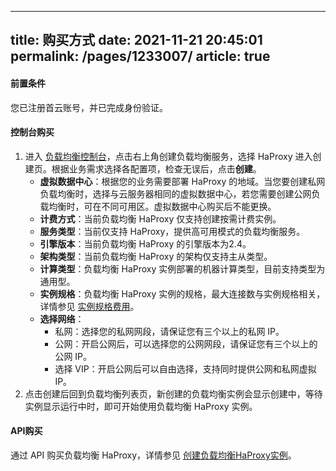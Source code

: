 
---
title: 购买方式
date: 2021-11-21 20:45:01
permalink: /pages/1233007/
article: true
---


#### 前置条件

您已注册首云账号，并已完成身份验证。

#### 控制台购买

1. 进入 [负载均衡控制台](https://console.capitalonline.net/loadbalancers)，点击右上角创建负载均衡服务，选择 HaProxy 进入创建页。根据业务需求选择各配置项，检查无误后，点击**创建**。
   + **虚拟数据中心**：根据您的业务需要部署 HaProxy 的地域。当您要创建私网负载均衡时，选择与云服务器相同的虚拟数据中心，若您需要创建公网负载均衡时，可在不同可用区。虚拟数据中心购买后不能更换。
   + **计费方式**：当前负载均衡 HaProxy 仅支持创建按需计费实例。
   + **服务类型**：当前仅支持 HaProxy，提供高可用模式的负载均衡服务。
   + **引擎版本**：当前负载均衡 HaProxy 的引擎版本为2.4。
   + **架构类型**：当前负载均衡 HaProxy 的架构仅支持主从类型。
   + **计算类型**：负载均衡 HaProxy 实例部署的机器计算类型，目前支持类型为通用型。
   + **实例规格**：负载均衡 HaProxy 实例的规格，最大连接数与实例规格相关，详情参见 [实例规格费用](../02.购买指南/00.计费概述.md)。
   + **选择网络**：
     + 私网：选择您的私网网段，请保证您有三个以上的私网 IP。
     + 公网：开启公网后，可以选择您的公网网段，请保证您有三个以上的公网 IP。
     + 选择 VIP：开启公网后可以自由选择，支持同时提供公网和私网虚拟 IP。
2. 点击创建后回到负载均衡列表页，新创建的负载均衡实例会显示创建中，等待实例显示运行中时，即可开始使用负载均衡 HaProxy 实例。

#### API购买

通过 API 购买负载均衡 HaProxy，详情参见 [创建负载均衡HaProxy实例](../09.API文档/02.实例相关接口/02.创建负载均衡HaProxy实例.md)。


